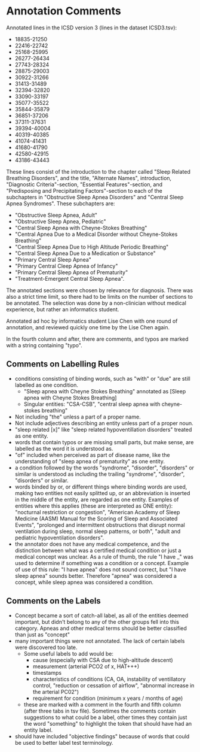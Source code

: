 
# Annotation Comments

Annotated lines in the ICSD version 3 (lines in the dataset ICSD3.tsv):
- 18835-21250
- 22416-22742
- 25168-25995
- 26277-26434
- 27743-28324
- 28875-29003
- 30922-31266
- 31413-31489
- 32394-32820
- 33090-33197
- 35077-35522
- 35844-35879
- 36851-37206
- 37311-37631
- 39394-40004
- 40319-40385
- 41074-41431
- 41680-41790
- 42580-42915
- 43186-43443

These lines consist of the introduction to the chapter called "Sleep Related Breathing Disorders", and the title, "Alternate Names", introduction, "Diagnostic Criteria"-section, "Essential Features"-section, and "Predisposing and Precipitating Factors"-section to each of the subchapters in "Obstructive Sleep Apnea Disorders" and "Central Sleep Apnea Syndromes". These subchapters are: 
- "Obstructive Sleep Apnea, Adult"
- "Obstructive Sleep Apnea, Pediatric"
- "Central Sleep Apnea with Cheyne-Stokes Breathing"
- "Central Apnea Due to a Medical Disorder without Cheyne-Stokes Breathing"
- "Central Sleep Apnea Due to High Altitude Periodic Breathing"
- "Central Sleep Apnea Due to a Medication or Substance"
- "Primary Central Sleep Apnea"
- "Primary Central Cleep Apnea of Infancy"
- "Primary Central Sleep Apnea of Prematurity"
- "Treatment-Emergent Central Sleep Apnea".

The annotated sections were chosen by relevance for diagnosis. There was also a strict time limit, so there had to be limits on the number of sections to be annotated. The selection was done by a non-clinician without medical experience, but rather an informatics student.

Annotated ad hoc by informatics student Lise Chen with one round of annotation, and reviewed quickly one time by the Lise Chen again.

In the fourth column and after, there are comments, and typos are marked with a string containing "typo".

## Comments on Labelling Rules
- conditions consisting of binding words, such as "with" or "due" are still labelled as one condition.
	- "Sleep apnea with Cheyne Stokes Breathing" annotated as \[Sleep apnea with Cheyne Stokes Breathing]
    - Singular entities: "CSA-CSB", "central sleep apnea with cheyne-stokes breathing"
- Not including "the" unless a part of a proper name.
- Not include adjectives describing an entity unless part of a proper noun.
- "sleep related \[x]" like "sleep related hypoventillation disorders" treated as one entity.
- words that contain typos or are missing small parts, but make sense, are labelled as the word it is understood as.
- "of" included when perceived as part of disease name, like the understanding of "sleep apnea of prematurity" as one entity.
- a condition followed by the words "syndrome", "disorder", "disorders" or similar is understood as including the trailing "syndrome", "disorder", "disorders" or similar.
- words binded by or, or different things where binding words are used, making two entities not easily splitted up, or an abbreviation is inserted in the middle of the entity, are regarded as one entity. Examples of entities where this applies (these are interpreted as ONE entity): "nocturnal restriction or congestion", "American Academy of Sleep Medicine (AASM) Manual for the Scoring of Sleep and Associated Events", "prolonged and intermittent obstructions that disrupt normal ventilation during sleep, normal sleep patterns, or both", "adult and pediatric hypoventilation disorders".
- the annotator does not have any medical competence, and the distinction between what was a certified medical condition or just a medical concept was unclear. As a rule of thumb, the rule "I have _" was used to determine if something was a condition or a concept. Example of use of this rule: "I have apnea" does not sound correct, but "I have sleep apnea" sounds better. Therefore "apnea" was considered a concept, while sleep apnea was considered a condition.

## Comments on the Labels
- Concept became a sort of catch-all label, as all of the entities deemed important, but didn't belong to any of the other groups fell into this category. Apneas and other medical terms should be better classified than just as "concept"
- many important things were not annotated. The lack of certain labels were discovered too late.
    - Some useful labels to add would be:
        - cause (especially with CSA due to high-altitude descent)
        - measurement (arterial PCO2 of x, HAT+++)
        - timestamps
        - characteristics of conditions (CA, OA, instability of ventillatory control, "reduction or cessation of airflow", "abnormal increase in the arterial PC02")
        - requirement for condition (minimum x years / months of age)
    - these are marked with a comment in the fourth and fifth column (after three tabs in tsv file). Sometimes the comments contain suggestions to what could be a label, other times they contain just the word "something" to highlight the token that should have had an entity label.
- should have included "objective findings" because of words that could be used to better label test terminology.



